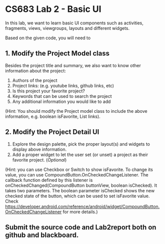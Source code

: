 # CS683 Lab 2 - Basic UI

In this lab, we want to learn basic UI components such as activities, fragments, views, viewgroups, layouts and different widgets.

Based on the given code, you will need to 

## 1. Modify the Project Model class

Besides the project title and summary, we also want to know other information about the project:
1. Authors of the project
2. Project links: (e.g. youtube links, github links, etc)
3. Is this project your favorite project?
4. Keywords that can be used to search the project
5. Any additional information you would like to add

(Hint: You should modify the Project model class to include the above information, e.g. boolean isFavorite, List<String> links).

## 2. Modify the Project Detail UI
1. Explore the design palette, pick the proper layout(s) and widgets to display above information. 
2. Add a proper widget to let the user set (or unset) a project as their favorite project. (_Optional_)

(Hint: you can use Checkbox or Switch to show isFavorite. To change its value, you can use CompoundButton.OnCheckedChangeListener.
The callback function defined by this listener is onCheckedChanged(CompoundButton buttonView, boolean isChecked). 
It takes two parameters. The boolean parameter isChecked shows the new checked state of the button, 
which can be used to set isFavorite value. 
Check https://developer.android.com/reference/android/widget/CompoundButton.OnCheckedChangeListener for more details.)

## Submit the source code and Lab2report both on github and blackboard. 
